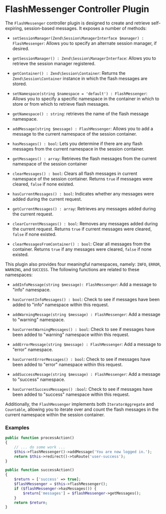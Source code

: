 # FlashMessenger Controller Plugin

The `FlashMessenger` controller plugin is designed to create and retrieve
self-expiring, session-based messages. It exposes a number of methods:

- `setSessionManager(Zend\Session\ManagerInterface $manager) : FlashMessenger`:
  Allows you to specify an alternate session manager, if desired.

- `getSessionManager() : Zend\Session\ManagerInterface`: Allows you to retrieve
  the session manager registered.

- `getContainer() : Zend\Session\Container`: Returns the
  `Zend\Session\Container` instance in which the flash messages are stored.

- `setNamespace(string $namespace = 'default') : FlashMessenger`:
  Allows you to specify a specific namespace in the container in which to store
  or from which to retrieve flash messages.

- `getNamespace() : string`: retrieves the name of the flash message namespace.

- `addMessage(string $message) : FlashMessenger`: Allows you to add a message to
  the current namespace of the session container.

- `hasMessages() : bool`: Lets you determine if there are any flash messages
  from the current namespace in the session container.

- `getMessages() : array`: Retrieves the flash messages from the current
  namespace of the session container

- `clearMessages() : bool`: Clears all flash messages in current namespace of
  the session container. Returns `true` if messages were cleared, `false` if
  none existed.

- `hasCurrentMessages() : bool`: Indicates whether any messages were added
  during the current request.

- `getCurrentMessages() : array`: Retrieves any messages added during the
  current request.

- `clearCurrentMessages() : bool`: Removes any messages added during the current
  request. Returns `true` if current messages were cleared, `false` if none
  existed.

- `clearMessagesFromContainer() : bool`: Clear all messages from the container.
  Returns `true` if any messages were cleared, `false` if none existed.

This plugin also provides four meaningful namespaces, namely: `INFO`, `ERROR`,
`WARNING`, and `SUCCESS`. The following functions are related to these
namespaces:

- `addInfoMessage(string $message): FlashMessenger`: Add a message to "info"
  namespace.

- `hasCurrentInfoMessages() : bool`: Check to see if messages have been added to
  "info" namespace within this request.

- `addWarningMessage(string $message) : FlashMessenger`: Add a message to
  "warning" namespace.

- `hasCurrentWarningMessages() : bool`: Check to see if messages have been added
  to "warning" namespace within this request.

- `addErrorMessage(string $message) : FlashMessenger`: Add a message to "error"
  namespace.

- `hasCurrentErrorMessages() : bool`: Check to see if messages have been added
  to "error" namespace within this request.

- `addSuccessMessage(string $message) : FlashMessenger`: Add a message to
  "success" namespace.

- `hasCurrentSuccessMessages() :bool`: Check to see if messages have been added
  to "success" namespace within this request.

Additionally, the `FlashMessenger` implements both `IteratorAggregate` and
`Countable`, allowing you to iterate over and count the flash messages in the
current namespace within the session container.

### Examples

```php
public function processAction()
{
    // ... do some work ...
    $this->flashMessenger()->addMessage('You are now logged in.');
    return $this->redirect()->toRoute('user-success');
}

public function successAction()
{
    $return = ['success' => true];
    $flashMessenger = $this->flashMessenger();
    if ($flashMessenger->hasMessages()) {
        $return['messages'] = $flashMessenger->getMessages();
    }
    return $return;
}
```
